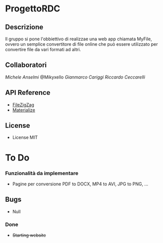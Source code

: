# ProgettoRDC
## Descrizione
Il gruppo si pone l'obbiettivo di realizzae una web app chiamata MyFile, ovvero un semplice convertitore di file online che può essere utilizzato per convertire file da vari formati ad altri.

## Collaboratori
*Michele Anselmi* @Mikyxello
*Gianmarco Cariggi*
*Riccardo Ceccarelli*

## API Reference
* [FileZigZag](http://www.filezigzag.com/api)
* [Materialize](http://materializecss.com/)

## License
* License MIT



# To Do

### Funzionalità da implementare
* Pagine per conversione PDF to DOCX, MP4 to AVI, JPG to PNG, ...

## Bugs
* Null

### Done
* <del>Starting website</del>